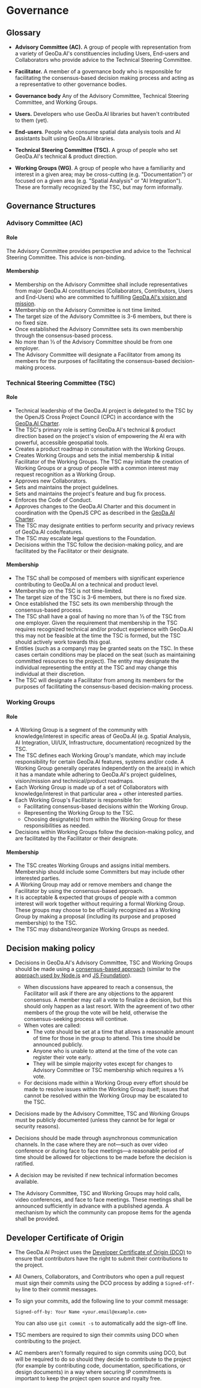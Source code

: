 # Governance

## Glossary

* **Advisory Committee (AC).**  A group of people with representation from a variety of GeoDa.AI's constituencies including Users, End-users and Collaborators who provide advice to the Technical Steering Committee.

* <strong id=facilitator>Facilitator.</strong>  A member of a governance body who is responsible for facilitating the consensus-based decision making process and acting as a representative to other governance bodies.

* <strong id=governance-body>Governance body</strong> Any of the Advisory Committee, Technical Steering Committee, and Working Groups.

* <strong id=user>Users.</strong> Developers who use GeoDa.AI libraries but haven't contributed to them (yet).

* <strong id=end-user>End-users</strong>. People who consume spatial data analysis tools and AI assistants built using GeoDa.AI libraries.

* **Technical Steering Committee (TSC).**  A group of people who set GeoDa.AI's technical & product direction.

* <strong id=wg>Working Groups (WG)</strong>.  A group of people who have a familiarity and interest in a given area; may be cross-cutting (e.g. "Documentation") or focused on a given area (e.g. "Spatial Analysis" or "AI Integration"). These are formally recognized by the TSC, but may form informally.

## Governance Structures

### Advisory Committee (AC)

#### Role

The Advisory Committee provides perspective and advice to the Technical Steering Committee. This advice is non-binding.

#### Membership
* Membership on the Advisory Committee shall include representatives from major GeoDa.AI constituencies (Collaborators, Contributors, Users and End-Users) who are committed to fulfilling [GeoDa.AI's vision and mission](https://github.com/geodaai/geodaai.github.io/blob/main/CHARTER.md#section-0-guiding-principles-optional).
* Membership on the Advisory Committee is not time limited.
* The target size of the Advisory Committee is 3-6 members, but there is no fixed size.
* Once established the Advisory Committee sets its own membership through the consensus-based process.
* No more than ⅓ of the Advisory Committee should be from one employer.
* The Advisory Committee will designate a Facilitator from among its members for the purposes of facilitating the consensus-based decision-making process.

### Technical Steering Committee (TSC)

#### Role

* Technical leadership of the GeoDa.AI project is delegated to the TSC by the OpenJS Cross Project Council (CPC) in accordance with the [GeoDa.AI Charter](https://github.com/geodaai/geodaai.github.io/blob/main/CHARTER.md).
* The TSC's primary role is setting GeoDa.AI's technical & product direction based on the project's vision of empowering the AI era with powerful, accessible geospatial tools.
* Creates a product roadmap in consultation with the Working Groups.
* Creates Working Groups and sets the initial membership & initial Facilitator of the Working Groups.  The TSC may initiate the creation of Working Groups or a group of people with a common interest may request recognition as a Working Group.
* Approves new Collaborators.
* Sets and maintains the project guidelines.
* Sets and maintains the project's feature and bug fix process.
* Enforces the Code of Conduct.
* Approves changes to the GeoDa.AI Charter and this document in coordination with the OpenJS CPC as described in the [GeoDa.AI Charter](https://github.com/geodaai/geodaai.github.io/blob/main/CHARTER.md).
* The TSC may designate entities to perform security and privacy reviews of GeoDa.AI code/features.
* The TSC may escalate legal questions to the Foundation. 
* Decisions within the TSC follow the decision-making policy, and are facilitated by the Facilitator or their designate.

#### Membership

* The TSC shall be composed of members with significant experience contributing to GeoDa.AI on a technical and product level.
* Membership on the TSC is not time-limited.
* The target size of the TSC is 3-6 members, but there is no fixed size.
* Once established the TSC sets its own membership through the consensus-based process.
* The TSC shall have a goal of having no more than ⅓ of the TSC from one employer.  Given the requirement that membership in the TSC requires recognized technical and/or product experience with GeoDa.AI this may not be feasible at the time the TSC is formed, but the TSC should actively work towards this goal.
* Entities (such as a company) may be granted seats on the TSC.  In these cases certain conditions may be placed on the seat (such as maintaining committed resources to the project). The entity may designate the individual representing the entity at the TSC and may change this individual at their discretion.
* The TSC will designate a Facilitator from among its members for the purposes of facilitating the consensus-based decision-making process.

### Working Groups

#### Role
* A Working Group is a segment of the community with knowledge/interest in specific areas of GeoDa.AI (e.g. Spatial Analysis, AI Integration, UI/UX, Infrastructure, documentation) recognized by the TSC.
* The TSC defines each Working Group's mandate, which may include responsibility for certain GeoDa.AI features, systems and/or code.  A Working Group generally operates independently on the area(s) in which it has a mandate while adhering to GeoDa.AI's project guidelines, vision/mission and technical/product roadmaps.
* Each Working Group is made up of a set of Collaborators with knowledge/interest in that particular area + other interested parties.
* Each Working Group's Facilitator is responsible for:
    * Facilitating consensus-based decisions within the Working Group.
    * Representing the Working Group to the TSC.
    * Choosing designate(s) from within the Working Group for these responsibilities as needed.
* Decisions within Working Groups follow the decision-making policy, and are facilitated by the Facilitator or their designate.

#### Membership
* The TSC creates Working Groups and assigns initial members.  Membership should include some Committers but may include other interested parties.
* A Working Group may add or remove members and change the Facilitator by using the consensus-based approach.
* It is acceptable & expected that groups of people with a common interest will work together without requiring a formal Working Group.  These groups may choose to be officially recognized as a Working Group by making a proposal (including its purpose and proposed membership) to the TSC.
* The TSC may disband/reorganize Working Groups as needed.

## Decision making policy

* Decisions in GeoDa.AI's Advisory Committee, TSC and Working Groups should be made using a [consensus-based approach](https://en.wikipedia.org/wiki/Consensus-seeking_decision-making) (similar to the [approach used by Node.js](https://nodejs.org/en/about/governance/#consensus-seeking-process) and [JS Foundation](https://github.com/JSFoundation/TAC/blob/master/TAC-Charter.md#section-8-decision-making)).
  * When discussions have appeared to reach a consensus, the Facilitator will ask if there are any objections to the apparent consensus.  A member may call a vote to finalize a decision, but this should only happen as a last resort.  With the agreement of two other members of the group the vote will be held, otherwise the consensus-seeking process will continue.
  * When votes are called:
    * The vote should be set at a time that allows a reasonable amount of time for those in the group to attend.  This time should be announced publicly.
    * Anyone who is unable to attend at the time of the vote can register their vote early.
    * They will be simple majority votes except for changes to Advisory Committee or TSC membership which requires a ⅔ vote.
  * For decisions made within a Working Group every effort should be made to resolve issues within the Working Group itself; issues that cannot be resolved within the Working Group may be escalated to the TSC.

* Decisions made by the Advisory Committee, TSC and Working Groups must be publicly documented (unless they cannot be for legal or security reasons).

* Decisions should be made through asynchronous communication channels. In the case where they are not—such as over video conference or during face to face meetings—a reasonable period of time should be allowed for objections to be made before the decision is ratified.

* A decision may be revisited if new technical information becomes available.

* The Advisory Committee, TSC and Working Groups may hold calls, video conferences, and face to face meetings. These meetings shall be announced sufficiently in advance with a published agenda. A mechanism by which the community can propose items for the agenda shall be provided.

## Developer Certificate of Origin

* The GeoDa.AI Project uses the [Developer Certificate of Origin (DCO)](https://developercertificate.org/) to ensure that contributors have the right to submit their contributions to the project.

* All Owners, Collaborators, and Contributors who open a pull request must sign their commits using the DCO process by adding a `Signed-off-by` line to their commit messages.

* To sign your commits, add the following line to your commit message:
  ```
  Signed-off-by: Your Name <your.email@example.com>
  ```
  You can also use `git commit -s` to automatically add the sign-off line.

* TSC members are required to sign their commits using DCO when contributing to the project.

* AC members aren't formally required to sign commits using DCO, but will be required to do so should they decide to contribute to the project (for example by contributing code, documentation, specifications, or design documents) in a way where securing IP commitments is important to keep the project open source and royalty free.
